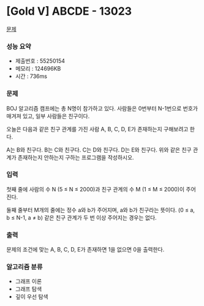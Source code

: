 # [Gold V] ABCDE - 13023
<a href="https://www.acmicpc.net/problem/13023">문제</a>

### 성능 요약
- 제출번호 : 55250154 <br>
- 메모리 : 124696KB <br>
- 시간 : 736ms

### 문제
BOJ 알고리즘 캠프에는 총 N명이 참가하고 있다. 사람들은 0번부터 N-1번으로 번호가 매겨져 있고, 일부 사람들은 친구이다.

오늘은 다음과 같은 친구 관계를 가진 사람 A, B, C, D, E가 존재하는지 구해보려고 한다.

A는 B와 친구다.
B는 C와 친구다.
C는 D와 친구다.
D는 E와 친구다.
위와 같은 친구 관계가 존재하는지 안하는지 구하는 프로그램을 작성하시오.

### 입력
첫째 줄에 사람의 수 N (5 ≤ N ≤ 2000)과 친구 관계의 수 M (1 ≤ M ≤ 2000)이 주어진다.

둘째 줄부터 M개의 줄에는 정수 a와 b가 주어지며, a와 b가 친구라는 뜻이다. (0 ≤ a, b ≤ N-1, a ≠ b) 같은 친구 관계가 두 번 이상 주어지는 경우는 없다.

### 출력
문제의 조건에 맞는 A, B, C, D, E가 존재하면 1을 없으면 0을 출력한다.

### 알고리즘 분류
- 그래프 이론
- 그래프 탐색
- 깊이 우선 탐색
